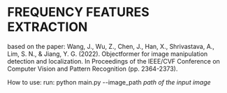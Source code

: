 # FREQUENCY FEATURES EXTRACTION

based on the paper: Wang, J., Wu, Z., Chen, J., Han, X., Shrivastava, A., Lim, S. N., & Jiang, Y. G. (2022). Objectformer for image manipulation detection and localization. In Proceedings of the IEEE/CVF Conference on Computer Vision and Pattern Recognition (pp. 2364-2373).

How to use:
run: python main.py --image_path *path of the input image*


